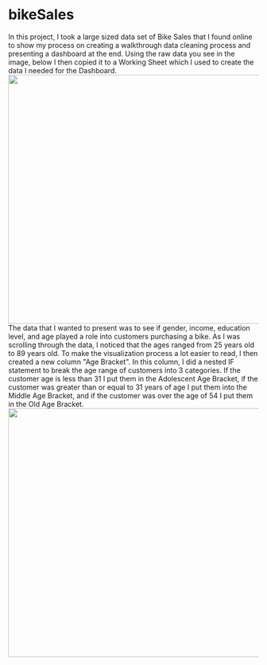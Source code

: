 # bikeSales

In this project, I took a large sized data set of Bike Sales that I found online to show my process on creating a walkthrough data cleaning process and presenting a dashboard at the end. Using the raw data you see in the image, below I then copied it to a Working Sheet which I used to create the data I needed for the Dashboard.
<img src="https://user-images.githubusercontent.com/44654955/170320563-c4fc0d45-ad2e-47c2-ba17-99b680dda6a9.png" width="800" height="500">
The data that I wanted to present was to see if gender, income, education level, and age played a role into customers purchasing a bike. As I was scrolling through the data, I noticed that the ages ranged from 25 years old to 89 years old. To make the visualization process a lot easier to read, I then created a new column "Age Bracket". In this column, I did a nested IF statement to break the age range of customers into 3 categories. If the customer age is less than 31 I put them in the Adolescent Age Bracket, if the customer was greater than or equal to 31 years of age I put them into the Middle Age Bracket, and if the customer was over the age of 54 I put them in the Old Age Bracket.
<img src="https://user-images.githubusercontent.com/44654955/170328173-d42951f0-0424-4299-ab3f-70ec12876625.png" width="800" height="500">

                                                                                                                                    
